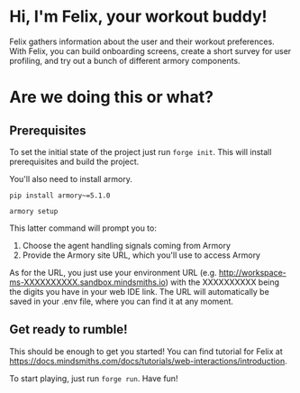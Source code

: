 # Hi, I'm Felix, your workout buddy! 

Felix gathers information about the user and their workout preferences. With Felix, you can build onboarding screens, create a short survey for user profiling, and try out a bunch of different armory components.

# Are we doing this or what?

## Prerequisites
To set the initial state of the project just run `forge init`. This will install prerequisites and build the project.

You'll also need to install armory.

`pip install armory~=5.1.0`

`armory setup`

This latter command will prompt you to:

1. Choose the agent handling signals coming from Armory
2. Provide the Armory site URL, which you'll use to access Armory

As for the URL, you just use your environment URL (e.g. http://workspace-ms-XXXXXXXXXX.sandbox.mindsmiths.io) with the XXXXXXXXXX being the digits you have in your web IDE link. The URL will automatically be saved in your .env file, where you can find it at any moment.

## Get ready to rumble!
This should be enough to get you started! You can find tutorial for Felix at https://docs.mindsmiths.com/docs/tutorials/web-interactions/introduction. 

To start playing, just run `forge run`. Have fun!
